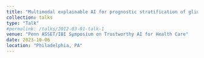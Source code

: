 ```yaml
---
title: "Multimodal explainable AI for prognostic stratification of glioblastoma patients"
collection: talks
type: "Talk"
#permalink: /talks/2012-03-01-talk-1
venue: "Penn ASSET/IBI Symposium on Trustworthy AI for Health Care"
date: 2023-10-06
location: "Philadelphia, PA"
---
```


